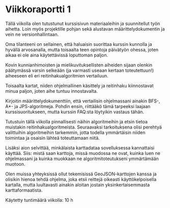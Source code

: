 # Viikkoraportti 1

Tällä viikolla olen tutustunut kurssisivun materiaaleihin ja suunnitellut työn aihetta. Loin myös projektille pohjan sekä alustavan määrittelydokumentin ja vein ne versionhallintaan.

Oma tilanteeni on sellainen, että haluaisin suorittaa kurssin kunnolla ja hyvällä arvosanalla, mutta toisaalta teen opintoja päivätyön ohessa, joten aikaa ei ole aina käytettävissä loputtoman paljon.

Kovin kunnianhimoisten ja mielikuvituksellisten aiheiden sijaan olenkin päätymässä varsin selkeään (ja varmasti useaan kertaan toteutettuun!) aiheeseen eli eri reitinhakualgoritmien vertailuun.

Toisaalta kartat, niiden ohjelmallinen käsittely ja reitinhaku kiinnostavat minua paljon, joten aihe tuntuu innostavalta.

Kirjoitin määrittelydokumenttiin, että vertailisin ohjelmassani ainakin BFS-, A\*- ja JPS-algoritmeja. Pohdin ensin, riittääkö tämä tarpeeksi laajaan kurssisuoritukseen, mutta kurssin FAQ:sta löytyikin vastaus tähän.

Tutustuin tällä viikolla pinnallisesti näihin algoritmeihin ja etsin tietoa muistakin reitinhakualgoritmeista. Seuraavaksi tarkoituksena olisi perehtyä valittuihin algoritmeihin tarkemmin, jotta todella ymmärtäisin niiden toimintaa ja osaisin lähteä toteuttamaan niitä.

Lisäksi aion selvittää, minkälaista karttadataa sovelluksessa kannattaisi käyttää. Siis: mistä saan karttoja, missä muodossa ne ovat, kuinka luen ne ohjelmassani ja kuinka muokkaan ne algoritmitoteutukseni ymmärtämään muotoon.

Olen muissa yhteyksissä ollut tekemisissä GeoJSON-karttojen kanssa ja olisikin hienoa tehdä ohjelma, joka etsii reittejä oikeasti käyttökelpoisella kartalla, mutta luultavasti ainakin aloitan jostain yksinkertaisemmasta karttaformaatista.

Käytetty tuntimäärä viikolla: 10 h
